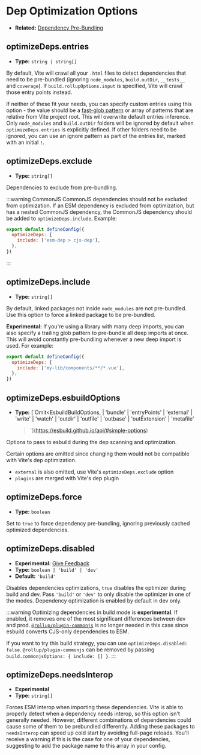# Dep Optimization Options

- **Related:** [Dependency Pre-Bundling](/guide/dep-pre-bundling)

## optimizeDeps.entries

- **Type:** `string | string[]`

By default, Vite will crawl all your `.html` files to detect dependencies that need to be pre-bundled (ignoring `node_modules`, `build.outDir`, `__tests__` and `coverage`). If `build.rollupOptions.input` is specified, Vite will crawl those entry points instead.

If neither of these fit your needs, you can specify custom entries using this option - the value should be a [fast-glob pattern](https://github.com/mrmlnc/fast-glob#basic-syntax) or array of patterns that are relative from Vite project root. This will overwrite default entries inference. Only `node_modules` and `build.outDir` folders will be ignored by default when `optimizeDeps.entries` is explicitly defined. If other folders need to be ignored, you can use an ignore pattern as part of the entries list, marked with an initial `!`.

## optimizeDeps.exclude

- **Type:** `string[]`

Dependencies to exclude from pre-bundling.

:::warning CommonJS
CommonJS dependencies should not be excluded from optimization. If an ESM dependency is excluded from optimization, but has a nested CommonJS dependency, the CommonJS dependency should be added to `optimizeDeps.include`. Example:

```js
export default defineConfig({
  optimizeDeps: {
    include: ['esm-dep > cjs-dep'],
  },
})
```

:::

## optimizeDeps.include

- **Type:** `string[]`

By default, linked packages not inside `node_modules` are not pre-bundled. Use this option to force a linked package to be pre-bundled.

**Experimental:** If you're using a library with many deep imports, you can also specify a trailing glob pattern to pre-bundle all deep imports at once. This will avoid constantly pre-bundling whenever a new deep import is used. For example:

```js
export default defineConfig({
  optimizeDeps: {
    include: ['my-lib/components/**/*.vue'],
  },
})
```

## optimizeDeps.esbuildOptions

- **Type:** [`Omit<EsbuildBuildOptions,
    | 'bundle'
    | 'entryPoints'
    | 'external'
    | 'write'
    | 'watch'
    | 'outdir'
    | 'outfile'
    | 'outbase'
    | 'outExtension'
    | 'metafile'
  >`](https://esbuild.github.io/api/#simple-options)

Options to pass to esbuild during the dep scanning and optimization.

Certain options are omitted since changing them would not be compatible with Vite's dep optimization.

- `external` is also omitted, use Vite's `optimizeDeps.exclude` option
- `plugins` are merged with Vite's dep plugin

## optimizeDeps.force

- **Type:** `boolean`

Set to `true` to force dependency pre-bundling, ignoring previously cached optimized dependencies.

## optimizeDeps.disabled

- **Experimental:** [Give Feedback](https://github.com/vitejs/vite/discussions/13839)
- **Type:** `boolean | 'build' | 'dev'`
- **Default:** `'build'`

Disables dependencies optimizations, `true` disables the optimizer during build and dev. Pass `'build'` or `'dev'` to only disable the optimizer in one of the modes. Dependency optimization is enabled by default in dev only.

:::warning
Optimizing dependencies in build mode is **experimental**. If enabled, it removes one of the most significant differences between dev and prod. [`@rollup/plugin-commonjs`](https://github.com/rollup/plugins/tree/master/packages/commonjs) is no longer needed in this case since esbuild converts CJS-only dependencies to ESM.

If you want to try this build strategy, you can use `optimizeDeps.disabled: false`. `@rollup/plugin-commonjs` can be removed by passing `build.commonjsOptions: { include: [] }`.
:::

## optimizeDeps.needsInterop

- **Experimental**
- **Type:** `string[]`

Forces ESM interop when importing these dependencies. Vite is able to properly detect when a dependency needs interop, so this option isn't generally needed. However, different combinations of dependencies could cause some of them to be prebundled differently. Adding these packages to `needsInterop` can speed up cold start by avoiding full-page reloads. You'll receive a warning if this is the case for one of your dependencies, suggesting to add the package name to this array in your config.
